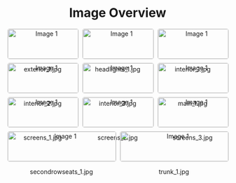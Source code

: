 <h1 style ="text-align: center;"> Image Overview </h1>
<div style="display: flex; flex-wrap: wrap; gap: 10px; justify-content: center;">
<div style="flex: 1 1 calc(33.333% - 20px); max-width: 300px; text-align: center;">
<img src="https://media.evkx.net/multimedia/models/volvo/ex30/ex30_single_motor/exterior_1_xst.jpg" alt="Image 1" style="width: 100%; border: 1px solid #ddd; border-radius: 5px;">
<p>exterior_1.jpg</p>
</div>
<div style="flex: 1 1 calc(33.333% - 20px); max-width: 300px; text-align: center;">
<img src="https://media.evkx.net/multimedia/models/volvo/ex30/ex30_single_motor/headlights_1_xst.jpg" alt="Image 1" style="width: 100%; border: 1px solid #ddd; border-radius: 5px;">
<p>headlights_1.jpg</p>
</div>
<div style="flex: 1 1 calc(33.333% - 20px); max-width: 300px; text-align: center;">
<img src="https://media.evkx.net/multimedia/models/volvo/ex30/ex30_single_motor/interior_1_xst.jpg" alt="Image 1" style="width: 100%; border: 1px solid #ddd; border-radius: 5px;">
<p>interior_1.jpg</p>
</div>
<div style="flex: 1 1 calc(33.333% - 20px); max-width: 300px; text-align: center;">
<img src="https://media.evkx.net/multimedia/models/volvo/ex30/ex30_single_motor/interior_2_xst.jpg" alt="Image 1" style="width: 100%; border: 1px solid #ddd; border-radius: 5px;">
<p>interior_2.jpg</p>
</div>
<div style="flex: 1 1 calc(33.333% - 20px); max-width: 300px; text-align: center;">
<img src="https://media.evkx.net/multimedia/models/volvo/ex30/ex30_single_motor/interior_3_xst.jpg" alt="Image 1" style="width: 100%; border: 1px solid #ddd; border-radius: 5px;">
<p>interior_3.jpg</p>
</div>
<div style="flex: 1 1 calc(33.333% - 20px); max-width: 300px; text-align: center;">
<img src="https://media.evkx.net/multimedia/models/volvo/ex30/ex30_single_motor/main_1_xst.jpg" alt="Image 1" style="width: 100%; border: 1px solid #ddd; border-radius: 5px;">
<p>main_1.jpg</p>
</div>
<div style="flex: 1 1 calc(33.333% - 20px); max-width: 300px; text-align: center;">
<img src="https://media.evkx.net/multimedia/models/volvo/ex30/ex30_single_motor/screens_1_xst.jpg" alt="Image 1" style="width: 100%; border: 1px solid #ddd; border-radius: 5px;">
<p>screens_1.jpg</p>
</div>
<div style="flex: 1 1 calc(33.333% - 20px); max-width: 300px; text-align: center;">
<img src="https://media.evkx.net/multimedia/models/volvo/ex30/ex30_single_motor/screens_2_xst.jpg" alt="Image 1" style="width: 100%; border: 1px solid #ddd; border-radius: 5px;">
<p>screens_2.jpg</p>
</div>
<div style="flex: 1 1 calc(33.333% - 20px); max-width: 300px; text-align: center;">
<img src="https://media.evkx.net/multimedia/models/volvo/ex30/ex30_single_motor/screens_3_xst.jpg" alt="Image 1" style="width: 100%; border: 1px solid #ddd; border-radius: 5px;">
<p>screens_3.jpg</p>
</div>
<div style="flex: 1 1 calc(33.333% - 20px); max-width: 300px; text-align: center;">
<img src="https://media.evkx.net/multimedia/models/volvo/ex30/ex30_single_motor/secondrowseats_1_xst.jpg" alt="Image 1" style="width: 100%; border: 1px solid #ddd; border-radius: 5px;">
<p>secondrowseats_1.jpg</p>
</div>
<div style="flex: 1 1 calc(33.333% - 20px); max-width: 300px; text-align: center;">
<img src="https://media.evkx.net/multimedia/models/volvo/ex30/ex30_single_motor/trunk_1_xst.jpg" alt="Image 1" style="width: 100%; border: 1px solid #ddd; border-radius: 5px;">
<p>trunk_1.jpg</p>
</div>
</div>
